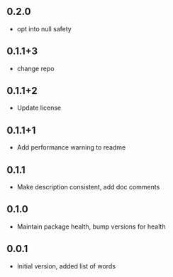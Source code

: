 ## 0.2.0

- opt into null safety

## 0.1.1+3
- change repo

## 0.1.1+2
- Update license

## 0.1.1+1
- Add performance warning to readme

## 0.1.1
- Make description consistent, add doc comments

## 0.1.0
- Maintain package health, bump versions for health

## 0.0.1
- Initial version, added list of words
 

